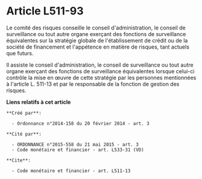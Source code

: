 # Article L511-93

Le comité des risques conseille le conseil d'administration, le conseil de surveillance ou tout autre organe exerçant des
fonctions de surveillance équivalentes sur la stratégie globale de l'établissement de crédit ou de la société de financement
et l'appétence en matière de risques, tant actuels que futurs. 

Il assiste le conseil d'administration, le conseil de surveillance ou tout autre organe exerçant des fonctions de
surveillance équivalentes lorsque celui-ci contrôle la mise en œuvre de cette stratégie par les personnes mentionnées à
l'article L. 511-13 et par le responsable de la fonction de gestion des risques.

**Liens relatifs à cet article**

	**Créé par**:

	  - Ordonnance n°2014-158 du 20 février 2014 - art. 3

	**Cité par**:

	  - ORDONNANCE n°2015-558 du 21 mai 2015 - art. 3
	  - Code monétaire et financier - art. L533-31 (VD)

	**Cite**:

	  - Code monétaire et financier - art. L511-13
